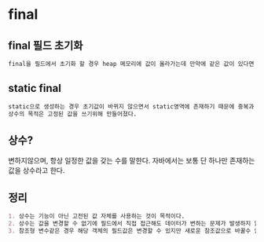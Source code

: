 # final

## final 필드 초기화
```markdown
final을 필드에서 초기화 할 경우 heap 메모리에 값이 올라가는데 만약에 같은 값이 있다면 중복으로 같은 값을 갖고 있는 메모리가 생길 경우 메모리 낭비 하게 된다. 또한 같은 값이 계속 생기는 건 중복이기 때문에 좋은 방법이 아니다.
```

## static final
```markdown
static으로 생성하는 경우 초기값이 바뀌지 않으면서 static영역에 존재하기 때문에 중복과 메모리의 비효율성에 대한 부분을 해결할 수 있다. static final 으로 선언된 변수는 상수로써 변수명은 대문자로 하는게 관례다. ->( CONSTANT_VALUE )
상수의 목적은 고정된 값을 쓰기위해 만들어졌다.
```

## 상수?
변하지않으며, 항상 일정한 값을 갖는 수를 말한다. 자바에서는 보통 단 하나만 존재하는 값을 상수라고 한다.



## 정리
```markdown
1. 상수는 기능이 아닌 고전된 값 자체를 사용하는 것이 목적이다.
2. 상수는 값을 변경할 수 없기에 필드에서 직접 접근해도 데이터가 변하는 문제가 발생하지 않는다.
3. 참조형 변수같은 경우 해당 객체의 필드값은 변경할 수 있지만 새로운 참조값으로 바꿀수 없다.
```